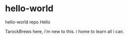 # hello-world
hello-world repo
Hello

TarockBrews here, i'm new to this.  i home to learn all i can.
